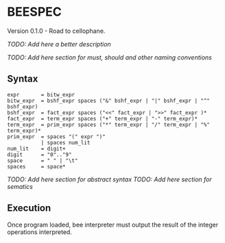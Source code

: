 # BEESPEC

Version 0.1.0 - Road to cellophane.

_TODO: Add here a better description_

_TODO: Add here section for must, should and other naming conventions_

## Syntax

```
expr       = bitw_expr
bitw_expr  = bshf_expr spaces ("&" bshf_expr | "|" bshf_expr | "^" bshf_expr)
bshf_expr  = fact_expr spaces ("<<" fact_expr | ">>" fact_expr )*
fact_expr  = term_expr spaces ("+" term_expr | "-" term_expr)*
term_expr  = prim_expr spaces ("*" term_expr | "/" term_expr | "%" term_expr)*
prim_expr  = spaces "(" expr ")"
           | spaces num_lit
num_lit    = digit+
digit      = "0".."9"
space      = " " | "\t"
spaces     = space*
```

_TODO: Add here section for abstract syntax_
_TODO: Add here section for sematics_

## Execution

Once program loaded, bee interpreter must output the result of the integer
operations interpreted.
